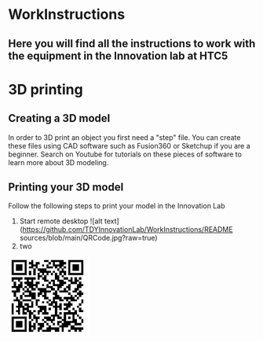 # WorkInstructions
## Here you will find all the instructions to work with the equipment in the Innovation lab at HTC5





# 3D printing
## Creating a 3D model
In order to 3D print an object you first need a "step" file. You can create these files using CAD software such as Fusion360 or Sketchup if you are a beginner.
Search on Youtube for tutorials on these pieces of software to learn more about 3D modeling.

## Printing your 3D model
Follow the following steps to print your model in the Innovation Lab
1. Start remote desktop ![alt text](https://github.com/TDYInnovationLab/WorkInstructions/README sources/blob/main/QRCode.jpg?raw=true)
2. two


![alt text](https://github.com/TDYInnovationLab/WorkInstructions/blob/main/QRCode.jpg?raw=true)

